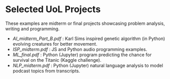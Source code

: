 # Selected UoL Projects

These examples are midterm or final projects showcasing problem analysis, writing and programming.

- *AI_midterm_Part_B.pdf* : Karl Sims inspired genetic algorithm (in Python) evolving creatures for better movement.
- *ISP_midterm.pdf* : JS and Python audio programming examples.
- *ML_final.pdf* : Python (Jupyter) program predicting the chance for survival on the Titanic (Kaggle challenge).
- *NLP_midterm.pdf* : Python (Jupyter) natural language analysis to model podcast topics from transcripts.
